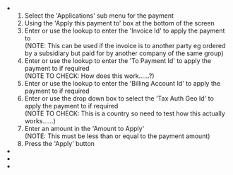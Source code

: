 - <ol><li>Select the 'Applications' sub menu for the payment</li><li>Using the 'Apply this payment to' box at the bottom of the screen</li><li>Enter or use the lookup to enter the 'Invoice Id' to apply the payment to</li>(NOTE: This can be used if the invoice is to another party eg ordered by a subsidiary but paid for by another company of the same group)<li>Enter or use the lookup to enter the 'To Payment Id' to apply the payment to if required</li>(NOTE TO CHECK: How does this work…​…​?)<li>Enter or use the lookup to enter the 'Billing Account Id' to apply the payment to if required</li><li>Enter or use the drop down box to select the 'Tax Auth Geo Id' to apply the payment to if required</li>(NOTE TO CHECK: This is a country so need to test how this actually works…​…​)<li>Enter an amount in the 'Amount to Apply'</li>(NOTE: This must be less than or equal to the payment amount)<li>Press the 'Apply' button</li></ol>
-
-
-